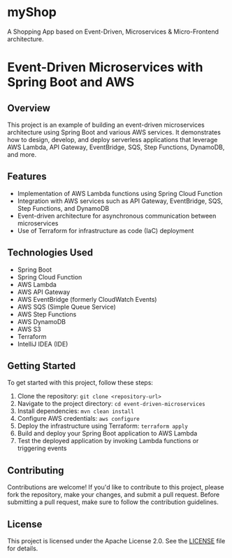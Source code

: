 # myShop
A Shopping App based on Event-Driven, Microservices &amp; Micro-Frontend architecture.

# Event-Driven Microservices with Spring Boot and AWS

## Overview
This project is an example of building an event-driven microservices architecture using Spring Boot and various AWS services. It demonstrates how to design, develop, and deploy serverless applications that leverage AWS Lambda, API Gateway, EventBridge, SQS, Step Functions, DynamoDB, and more.

## Features
- Implementation of AWS Lambda functions using Spring Cloud Function
- Integration with AWS services such as API Gateway, EventBridge, SQS, Step Functions, and DynamoDB
- Event-driven architecture for asynchronous communication between microservices
- Use of Terraform for infrastructure as code (IaC) deployment

## Technologies Used
- Spring Boot
- Spring Cloud Function
- AWS Lambda
- AWS API Gateway
- AWS EventBridge (formerly CloudWatch Events)
- AWS SQS (Simple Queue Service)
- AWS Step Functions
- AWS DynamoDB
- AWS S3
- Terraform
- IntelliJ IDEA (IDE)

## Getting Started
To get started with this project, follow these steps:
1. Clone the repository: `git clone <repository-url>`
2. Navigate to the project directory: `cd event-driven-microservices`
3. Install dependencies: `mvn clean install`
4. Configure AWS credentials: `aws configure`
5. Deploy the infrastructure using Terraform: `terraform apply`
6. Build and deploy your Spring Boot application to AWS Lambda
7. Test the deployed application by invoking Lambda functions or triggering events

## Contributing
Contributions are welcome! If you'd like to contribute to this project, please fork the repository, make your changes, and submit a pull request. Before submitting a pull request, make sure to follow the contribution guidelines.

## License
This project is licensed under the Apache License 2.0. See the [LICENSE](LICENSE) file for details.
